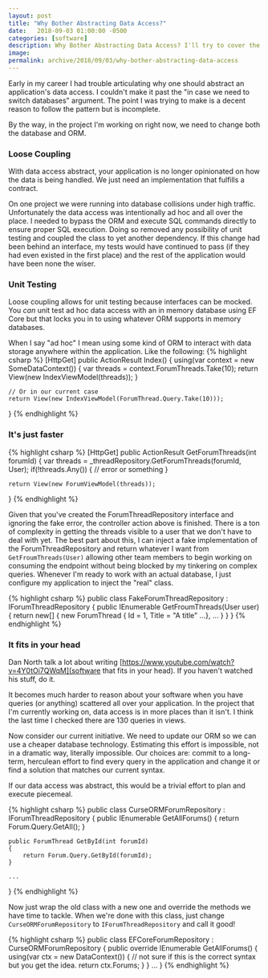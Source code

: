 ```yaml
---
layout: post
title: "Why Bother Abstracting Data Access?"
date:   2018-09-03 01:00:00 -0500
categories: [software]
description: Why Bother Abstracting Data Access? I'll try to cover the reasons here. 
image: 
permalink: archive/2018/09/03/why-bother-abstracting-data-access
---
```


Early in my career I had trouble articulating why one should abstract an application's data access. I couldn't make it past the "in case we need to switch databases" argument. The point I was trying to make is a decent reason to follow the pattern but is incomplete. 

By the way, in the project I'm working on right now, we need to change both the database and ORM.

### Loose Coupling
With data access abstract, your application is no longer opinionated on how the data is being handled. We just need an implementation that fulfills a contract.

On one project we were running into database collisions under high traffic. Unfortunately the data access was intentionally ad hoc and all over the place. I needed to bypass the ORM and execute SQL commands directly to ensure proper SQL execution. Doing so removed any possibility of unit testing and coupled the class to yet another dependency. If this change had been behind an interface, my tests would have continued to pass (if they had even existed in the first place) and the rest of the application would have been none the wiser.

### Unit Testing
Loose coupling allows for unit testing because interfaces can be mocked. You _can_ unit test ad hoc data access with an in memory database using EF Core but that locks you in to using whatever ORM supports in memory databases. 

When I say "ad hoc" I mean using some kind of ORM to interact with data storage anywhere within the application. Like the following:
{% highlight csharp %}
[HttpGet]
public ActionResult Index()
{
    using(var context = new SomeDataContext())
    {
        var threads = context.ForumThreads.Take(10);
        return View(new IndexViewModel(threads));
    }
    
    // Or in our current case
    return View(new IndexViewModel(ForumThread.Query.Take(10)));
}
{% endhighlight %}

### It's just faster
{% highlight csharp %}
[HttpGet]
public ActionResult GetForumThreads(int forumId)
{
    var threads = _threadRepository.GetForumThreads(forumId, User);
    if(!threads.Any())
    {
        // error or something
    }

    return View(new ForumViewModel(threads));
}
{% endhighlight %}

Given that you've created the ForumThreadRepository interface and ignoring the fake error, the controller action above is finished. There is a ton of complexity in getting the threads visible to a user that we don't have to deal with yet. The best part about this, I can inject a fake implementation of the ForumThreadRepository and return whatever I want from `GetFroumThreads(User)` allowing other team members to begin working on consuming the endpoint without being blocked by my tinkering on complex queries. Whenever I'm ready to work with an actual database, I just configure my application to inject the "real" class.

{% highlight csharp %}
public class FakeForumThreadRepository : IForumThreadRepository
{
    public IEnumerable<ForumThread> GetFroumThreads(User user)
    {
        return new[]
        {
            new ForumThread { Id = 1, Title = "A title" ...},
            ...
        }
    }
}
{% endhighlight %}

### It fits in your head
Dan North talk a lot about writing [https://www.youtube.com/watch?v=4Y0tOi7QWqM](software that fits in your head). If you haven't watched his stuff, do it.

It becomes much harder to reason about your software when you have queries (or anything) scattered all over your application. In the project that I'm currently working on, data access is in more places than it isn't. I think the last time I checked there are 130 queries in views.

Now consider our current initiative. We need to update our ORM so we can use a cheaper database technology. Estimating this effort is impossible, not in a dramatic way, literally impossible. Our choices are: commit to a long-term, herculean effort to find every query in the application and change it or find a solution that matches our current syntax.

If our data access was abstract, this would be a trivial effort to plan and execute piecemeal.

{% highlight csharp %}
public class CurseORMForumRepository : IForumThreadRepository
{
    public IEnumerable<ForumThread> GetAllForums()
    {
        return Forum.Query.GetAll();
    }

    public ForumThread GetById(int forumId)
    {
        return Forum.Query.GetById(forumId);
    }

    ...
}
{% endhighlight %}

Now just wrap the old class with a new one and override the methods we have time to tackle. When we're done with this class, just change `CurseORMForumRepository` to `IForumThreadRepository` and call it good!

{% highlight csharp %}
public class EFCoreForumRepository : CurseORMForumRepository
{
    public override IEnumerable<ForumThread> GetAllForums()
    {
        using(var ctx = new DataContext())
        {
            // not sure if this is the correct syntax but you get the idea.
            return ctx.Forums;
        }
    }
    ...
}
{% endhighlight %}